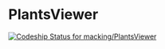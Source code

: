PlantsViewer
============
[ ![Codeship Status for macking/PlantsViewer](https://www.codeship.io/projects/36c18590-fce5-0131-df6e-7ac35f0d8c6d/status)](https://www.codeship.io/projects/29400)